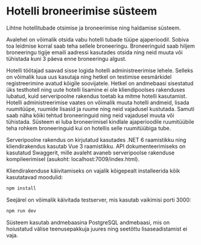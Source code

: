 # Hotelli broneerimise süsteem

Lihtne hotellitubade otsimise ja broneerimise ning haldamise süsteem. 

Avalehel on võimalik otsida vabu hotelli tubade tüüpe ajaperioodil.  Sobiva toa leidmise korral saab teha sellele broneeringu. Broneeringuid saab hiljem broneeringu tigije emaili aadressi kasutades otsida ning neid muuta või tühistada kuni 3 päeva enne broneeringu algust.

Hotelli töötajad saavad sisse logida hotelli administreerimise lehele. Selleks on võimalik luua uus kasutaja ning hetkel on testimise eesmärkidel registreerimine avatud kõigile soovijatele. Hetkel on andmebaasi sisestatud üks testhotell ning uute hotelli lisamine ei ole kliendipoolses rakenduses lubatud, kuid serveripoolne rakendus toetab ka mitme hotelli kasutamist. Hotelli administreerimise vaates on võimalik muuta hotelli andmeid, lisada ruumitüüpe, ruumide lisasid ja ruume ning neid vajadusel kustutada. Samuti saab näha kõiki tehtud broneeringuid ning neid vajadusel muuta või tühistada. Süsteem ei luba broneerimisel kindlale ajaperioodile ruumitüübile teha rohkem broneeringuid kui on hotellis selle ruumitüübiga tube. 

Serveripoolne rakendus on kirjutatud kasutades .NET 6 raamistikku ning kliendirakendus kasutab Vue 3 raamistikku. API dokumenteerimiseks on kasutatud Swaggerit, mille avaleht avaneb serveripoolse rakenduse kompileerimisel (asukoht: localhost:7009/index.html).

Kliendirakenduse käivitamiseks on vajalik kõigepealt installeerida kõik kasutatavad moodulid:

~~~bash
npm install
~~~

Seejärel on võimalik käivitada testserver, mis kasutab vaikimisi porti 3000:

~~~bash
npm run dev
~~~

Süsteem kasutab andmebaasina PostgreSQL andmebaasi, mis on hoiustatud välise teenusepakkuja juures ning seetõttu lisaseadistamist ei vaja.